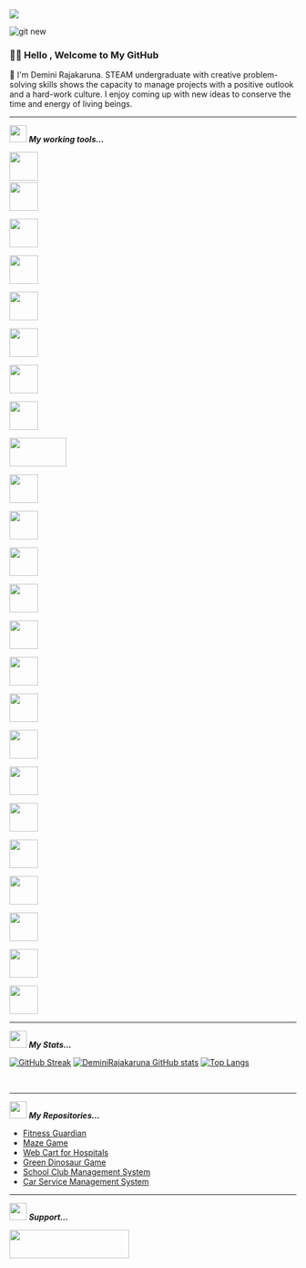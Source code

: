 <!--horizontal divider(gradiant)-->
<img src="https://user-images.githubusercontent.com/73097560/115834477-dbab4500-a447-11eb-908a-139a6edaec5c.gif">


![git new](https://github.com/DeminiRajakaruna/DeminiRajakaruna/assets/108298559/c53d38e0-79af-481b-85a6-b05fb43bf9a7)




### 👋🏽 Hello , Welcome to My GitHub 


📌 I'm Demini Rajakaruna. STEAM undergraduate with creative problem-solving skills shows the capacity to manage projects with a positive outlook and a hard-work culture. I enjoy coming up with new ideas to
conserve the time and energy of living beings.

<hr>

<img src="https://media.giphy.com/media/iY8CRBdQXODJSCERIr/giphy.gif" width="30px">&nbsp;***My working tools...***
<p align="left">
  

  <code><img height="50" src="https://github.com/Scar1109/skill-icons/blob/main/icons/Python-Dark.svg"></code>
  <code> <img height="50" src="https://www.vectorlogo.zone/logos/java/java-ar21.svg"> </code>
  <code> <img height="50" src="https://github.com/Scar1109/skill-icons/blob/main/icons/AWS-Light.svg"> </code>
  <code> <img height="50" src="https://www.vectorlogo.zone/logos/jupyter/jupyter-ar21.svg"> </code>
  <code> <img height="50" src="https://github.com/Scar1109/skill-icons/blob/main/icons/Arduino.svg"> </code>
  <code> <img height="50" src="https://www.vectorlogo.zone/logos/w3_html5/w3_html5-ar21.svg"> </code>
  <code> <img height="50" src="https://www.vectorlogo.zone/logos/mysql/mysql-ar21.svg"> </code>
  <code> <img height="50" src="https://seaborn.pydata.org/_images/logo-mark-lightbg.svg"> </code>
  <code> <img height="50" src="https://matplotlib.org/2.2.5/_images/sphx_glr_logos2_001.png" width='100'> </code>
  <code> <img height="50" src="https://upload.wikimedia.org/wikipedia/commons/thumb/e/ed/Pandas_logo.svg/768px-Pandas_logo.svg.png"> </code>
  <code> <img height="50" src="https://www.vectorlogo.zone/logos/pocoo_flask/pocoo_flask-ar21.svg"> </code>
  <code> <img height="50" src="https://github.com/Scar1109/skill-icons/blob/main/icons/Dart-Light.svg"> </code>
  <code> <img height="50" src="https://www.vectorlogo.zone/logos/numpy/numpy-ar21.svg"> </code>
  <code> <img height="50" src="https://github.com/Scar1109/skill-icons/blob/main/icons/Discord.svg"> </code>
  <code> <img height="50" src="https://www.vectorlogo.zone/logos/reactjs/reactjs-ar21.svg"> </code>
  <code> <img height="50" src="https://github.com/Scar1109/skill-icons/blob/main/icons/Docker.svg"> </code>
  <code> <img height="50" src="https://www.vectorlogo.zone/logos/javascript/javascript-ar21.svg"> </code>
  <code> <img height="50" src="https://www.vectorlogo.zone/logos/netlifyapp_watercss/netlifyapp_watercss-ar21.svg"> </code>
  <code> <img height="50" src="https://seeklogo.com/images/S/scikit-learn-logo-8766D07E2E-seeklogo.com.png"> </code>
  <code> <img height="50" src="https://www.vectorlogo.zone/logos/tensorflow/tensorflow-ar21.svg"> </code>
  <code> <img height="50" src="https://github.com/Scar1109/skill-icons/blob/main/icons/Figma-Dark.svg"> </code>
  <code> <img height="50" src="https://github.com/Scar1109/skill-icons/blob/main/icons/Flutter-Light.svg"> </code>
  <code> <img height="50" src="https://github.com/Scar1109/skill-icons/blob/main/icons/PHP-Dark.svg"> </code>
  <code> <img height="50" src="https://github.com/Scar1109/skill-icons/blob/main/icons/R-Dark.svg"> </code>
 
  <hr>

<img src="https://media.giphy.com/media/iY8CRBdQXODJSCERIr/giphy.gif" width="30px">&nbsp;***My Stats...***
<p align="left">


[![GitHub Streak](https://github-readme-streak-stats.herokuapp.com?user=DeminiRajakaruna&theme=algolia&date_format=M%20j%5B%2C%20Y%5D)](https://git.io/streak-stats) [![DeminiRajakaruna GitHub stats](https://github-readme-stats.vercel.app/api?username=DeminiRajakaruna&theme=algolia)](https://github.com/DeminiRajakaruna/github-readme-stats) [![Top Langs](https://github-readme-stats.vercel.app/api/top-langs/?username=DeminiRajakaruna&theme=algolia)](https://github.com/DeminiRajakaruna/github-readme-stats) 

<br>  
<hr>

<img src="https://media.giphy.com/media/iY8CRBdQXODJSCERIr/giphy.gif" width="30px">&nbsp;***My Repositories...***
<p align="left">


 * [Fitness Guardian]()
 * [Maze Game]()
 * [Web Cart for Hospitals]()
 * [Green Dinosaur Game]()
 * [School Club Management System]()
 * [Car Service Management System]()

<hr>


<img src="https://media.giphy.com/media/iY8CRBdQXODJSCERIr/giphy.gif" width="30px">&nbsp;***Support...***
<p align="left">

  
<p align="center"><a href="https://www.buymeacoffee.com/"> <img align="left" src="https://cdn.buymeacoffee.com/buttons/v2/default-yellow.png" height="50" width="210" alt="" /></a></p>


